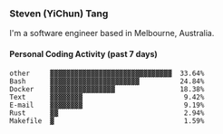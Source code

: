 ### Steven (YiChun) Tang

I'm a software engineer based in Melbourne, Australia.

#### Personal Coding Activity (past 7 days)
```
other     ▓▓▓▓▓▓▓▓▓▓▓▓▓▓▓▓▓▓▓▓▓▓▓▓▓▓▓▓▓▓  33.64%
Bash      ▓▓▓▓▓▓▓▓▓▓▓▓▓▓▓▓▓▓▓▓▓▓          24.84%
Docker    ▓▓▓▓▓▓▓▓▓▓▓▓▓▓▓▓                18.38%
Text      ▓▓▓▓▓▓▓▓                         9.42%
E-mail    ▓▓▓▓▓▓▓▓                         9.19%
Rust      ▓▓                               2.94%
Makefile  ▓                                1.59%
```
